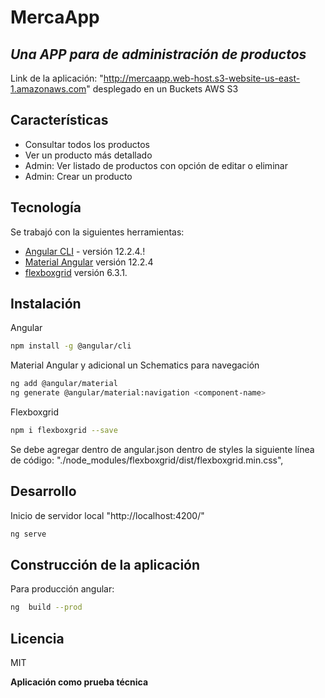 # MercaApp
## _Una APP para de administración de productos_

Link de la aplicación: "http://mercaapp.web-host.s3-website-us-east-1.amazonaws.com" desplegado en un Buckets AWS S3

## Características

- Consultar todos los productos
- Ver un producto más detallado
- Admin: Ver listado de productos con opción de editar o eliminar
- Admin: Crear un producto

## Tecnología

Se trabajó con la siguientes herramientas:

- [Angular CLI](https://github.com/angular/angular-cli) - versión 12.2.4.!
- [Material Angular](https://github.com/angular/components) versión 12.2.4 
- [flexboxgrid](https://github.com/kristoferjoseph/flexboxgrid) versión 6.3.1.

## Instalación

Angular
```sh
npm install -g @angular/cli
```
Material Angular y adicional un Schematics para navegación

```sh
ng add @angular/material
ng generate @angular/material:navigation <component-name>
```
Flexboxgrid

```sh
npm i flexboxgrid --save
```
Se debe agregar dentro de angular.json dentro de styles la siguiente línea de código:
"./node_modules/flexboxgrid/dist/flexboxgrid.min.css",

## Desarrollo

Inicio de servidor local "http://localhost:4200/"

```sh
ng serve
```

## Construcción de la aplicación

Para producción angular:

```sh
ng  build --prod
```

## Licencia

MIT

**Aplicación como prueba técnica**